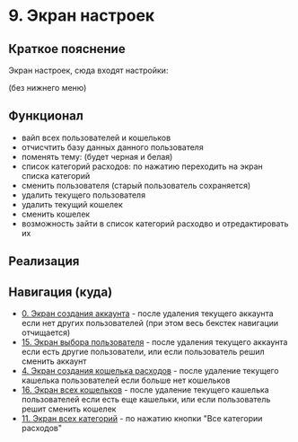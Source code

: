 # 9. Экран настроек

## Краткое пояснение

Экран настроек, сюда входят настройки:

(без нижнего меню)

## Функционал

- вайп всех пользователей и кошельков
- отчисчтить базу данных данного пользователя
- поменять тему: (будет черная и белая)
- список категорий расходов: по нажатию переходить на экран списка категорий
- сменить пользователя (старый пользователь сохраняется)
- удалить текущего пользователя
- удалить текущий кошелек
- сменить кошелек
- возможность зайти в список категорий расходво и отредактировать их

## Реализация

## Навигация (куда)

- [0. Экран создания аккаунта](screen_0_create_account.md) - после удаления текущего аккаунта если
  нет других пользователей (при этом весь бекстек навигации отчищается)
- [15. Экран выбора пользователя](screen_15_select_user.md) - после удаления текущего аккаунта если
  есть другие пользователи, или если пользователь решил сменить аккаунт
- [4. Экран создания кошелька расходов](screen_4_create_wallet.md) - после удаление текущего
  кашелька пользователей если больше нет кошельков
- [16. Экран всех кошельков](screen_16_all_wallets.md) - после удаление текущего
  кашелька пользователей если есть еще кашельки, или если пользователь решит сменить кошелек
- [11. Экран всех категорий](screen_11_all_categories.md) - по нажатию кнопки "Все категории
  расходов"